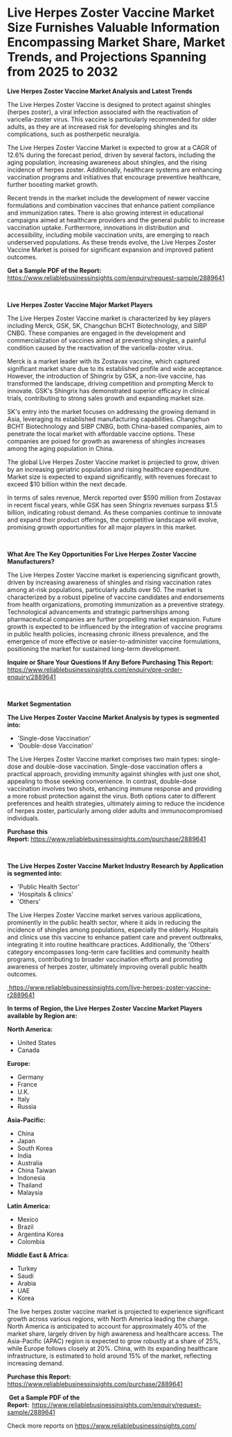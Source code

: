 <p><h1>Live Herpes Zoster Vaccine Market Size Furnishes Valuable Information Encompassing Market Share, Market Trends, and Projections Spanning from 2025 to 2032</h1></p><p><strong>Live Herpes Zoster Vaccine Market Analysis and Latest Trends</strong></p>
<p><p>The Live Herpes Zoster Vaccine is designed to protect against shingles (herpes zoster), a viral infection associated with the reactivation of varicella-zoster virus. This vaccine is particularly recommended for older adults, as they are at increased risk for developing shingles and its complications, such as postherpetic neuralgia.</p><p>The Live Herpes Zoster Vaccine Market is expected to grow at a CAGR of 12.6% during the forecast period, driven by several factors, including the aging population, increasing awareness about shingles, and the rising incidence of herpes zoster. Additionally, healthcare systems are enhancing vaccination programs and initiatives that encourage preventive healthcare, further boosting market growth.</p><p>Recent trends in the market include the development of newer vaccine formulations and combination vaccines that enhance patient compliance and immunization rates. There is also growing interest in educational campaigns aimed at healthcare providers and the general public to increase vaccination uptake. Furthermore, innovations in distribution and accessibility, including mobile vaccination units, are emerging to reach underserved populations. As these trends evolve, the Live Herpes Zoster Vaccine Market is poised for significant expansion and improved patient outcomes.</p></p>
<p><strong>Get a Sample PDF of the Report:&nbsp;</strong> <a href="https://www.reliablebusinessinsights.com/enquiry/request-sample/2889641?utm_campaign=2289&utm_medium=2&utm_source=Github&utm_content=ia&utm_term=14032025&utm_id=live-herpes-zoster-vaccine">https://www.reliablebusinessinsights.com/enquiry/request-sample/2889641</a></p>
<p>&nbsp;</p>
<p><strong>Live Herpes Zoster Vaccine Major Market Players</strong></p>
<p><p>The Live Herpes Zoster Vaccine market is characterized by key players including Merck, GSK, SK, Changchun BCHT Biotechnology, and SIBP CNBG. These companies are engaged in the development and commercialization of vaccines aimed at preventing shingles, a painful condition caused by the reactivation of the varicella-zoster virus.</p><p>Merck is a market leader with its Zostavax vaccine, which captured significant market share due to its established profile and wide acceptance. However, the introduction of Shingrix by GSK, a non-live vaccine, has transformed the landscape, driving competition and prompting Merck to innovate. GSK's Shingrix has demonstrated superior efficacy in clinical trials, contributing to strong sales growth and expanding market size.</p><p>SK's entry into the market focuses on addressing the growing demand in Asia, leveraging its established manufacturing capabilities. Changchun BCHT Biotechnology and SIBP CNBG, both China-based companies, aim to penetrate the local market with affordable vaccine options. These companies are poised for growth as awareness of shingles increases among the aging population in China.</p><p>The global Live Herpes Zoster Vaccine market is projected to grow, driven by an increasing geriatric population and rising healthcare expenditure. Market size is expected to expand significantly, with revenues forecast to exceed $10 billion within the next decade.</p><p>In terms of sales revenue, Merck reported over $590 million from Zostavax in recent fiscal years, while GSK has seen Shingrix revenues surpass $1.5 billion, indicating robust demand. As these companies continue to innovate and expand their product offerings, the competitive landscape will evolve, promising growth opportunities for all major players in this market.</p></p>
<p>&nbsp;</p>
<p><strong>What Are The Key Opportunities For Live Herpes Zoster Vaccine Manufacturers?</strong></p>
<p><p>The Live Herpes Zoster Vaccine market is experiencing significant growth, driven by increasing awareness of shingles and rising vaccination rates among at-risk populations, particularly adults over 50. The market is characterized by a robust pipeline of vaccine candidates and endorsements from health organizations, promoting immunization as a preventive strategy. Technological advancements and strategic partnerships among pharmaceutical companies are further propelling market expansion. Future growth is expected to be influenced by the integration of vaccine programs in public health policies, increasing chronic illness prevalence, and the emergence of more effective or easier-to-administer vaccine formulations, positioning the market for sustained long-term development.</p></p>
<p><strong>Inquire or Share Your Questions If Any Before Purchasing This Report:</strong> <a href="https://www.reliablebusinessinsights.com/enquiry/pre-order-enquiry/2889641?utm_campaign=2289&utm_medium=2&utm_source=Github&utm_content=ia&utm_term=14032025&utm_id=live-herpes-zoster-vaccine">https://www.reliablebusinessinsights.com/enquiry/pre-order-enquiry/2889641</a></p>
<p>&nbsp;</p>
<p><strong>Market Segmentation</strong></p>
<p><strong>The Live Herpes Zoster Vaccine Market Analysis by types is segmented into:</strong></p>
<p><ul><li>'Single-dose Vaccination'</li><li>'Double-dose Vaccination'</li></ul></p>
<p><p>The Live Herpes Zoster Vaccine market comprises two main types: single-dose and double-dose vaccination. Single-dose vaccination offers a practical approach, providing immunity against shingles with just one shot, appealing to those seeking convenience. In contrast, double-dose vaccination involves two shots, enhancing immune response and providing a more robust protection against the virus. Both options cater to different preferences and health strategies, ultimately aiming to reduce the incidence of herpes zoster, particularly among older adults and immunocompromised individuals.</p></p>
<p><strong>Purchase this Report:&nbsp;</strong><a href="https://www.reliablebusinessinsights.com/purchase/2889641?utm_campaign=2289&utm_medium=2&utm_source=Github&utm_content=ia&utm_term=14032025&utm_id=live-herpes-zoster-vaccine">https://www.reliablebusinessinsights.com/purchase/2889641</a></p>
<p>&nbsp;</p>
<p><strong>The Live Herpes Zoster Vaccine Market Industry Research by Application is segmented into:</strong></p>
<p><ul><li>'Public Health Sector'</li><li>'Hospitals & clinics'</li><li>'Others'</li></ul></p>
<p><p>The Live Herpes Zoster Vaccine market serves various applications, prominently in the public health sector, where it aids in reducing the incidence of shingles among populations, especially the elderly. Hospitals and clinics use this vaccine to enhance patient care and prevent outbreaks, integrating it into routine healthcare practices. Additionally, the 'Others' category encompasses long-term care facilities and community health programs, contributing to broader vaccination efforts and promoting awareness of herpes zoster, ultimately improving overall public health outcomes.</p></p>
<p><a href="https://www.reliablebusinessinsights.com/live-herpes-zoster-vaccine-r2889641?utm_campaign=2289&utm_medium=2&utm_source=Github&utm_content=ia&utm_term=14032025&utm_id=live-herpes-zoster-vaccine">&nbsp;https://www.reliablebusinessinsights.com/live-herpes-zoster-vaccine-r2889641</a></p>
<p><strong>In terms of Region, the Live Herpes Zoster Vaccine Market Players available by Region are:</strong></p>
<p>
    <p> <strong> North America: </strong>
        <ul>
            <li>United States</li>
            <li>Canada</li>
        </ul>
        </p> 
    <p> <strong> Europe: </strong>
        <ul>
            <li>Germany</li>
            <li>France</li>
            <li>U.K.</li>
            <li>Italy</li>
            <li>Russia</li>
        </ul>
        </p> 
    <p> <strong> Asia-Pacific: </strong>
        <ul>
            <li>China</li>
            <li>Japan</li>
            <li>South Korea</li>
            <li>India</li>
            <li>Australia</li>
            <li>China Taiwan</li>
            <li>Indonesia</li>
            <li>Thailand</li>
            <li>Malaysia</li>
        </ul>
        </p> 
    <p> <strong> Latin America: </strong>
        <ul>
            <li>Mexico</li>
            <li>Brazil</li>
            <li>Argentina Korea</li>
            <li>Colombia</li>
        </ul>
        </p> 
    <p> <strong> Middle East & Africa: </strong>
        <ul>
            <li>Turkey</li>
            <li>Saudi</li>
            <li>Arabia</li>
            <li>UAE</li>
            <li>Korea</li>
        </ul>
    </p>
    </p>
<p><p>The live herpes zoster vaccine market is projected to experience significant growth across various regions, with North America leading the charge. North America is anticipated to account for approximately 40% of the market share, largely driven by high awareness and healthcare access. The Asia-Pacific (APAC) region is expected to grow robustly at a share of 25%, while Europe follows closely at 20%. China, with its expanding healthcare infrastructure, is estimated to hold around 15% of the market, reflecting increasing demand.</p></p>
<p><strong>Purchase this Report: </strong><a href="https://www.reliablebusinessinsights.com/purchase/2889641?utm_campaign=2289&utm_medium=2&utm_source=Github&utm_content=ia&utm_term=14032025&utm_id=live-herpes-zoster-vaccine">https://www.reliablebusinessinsights.com/purchase/2889641</a></p>
<p>&nbsp;<strong>Get a Sample PDF of the Report:&nbsp;&nbsp;</strong><a href="https://www.reliablebusinessinsights.com/enquiry/request-sample/2889641?utm_campaign=2289&utm_medium=2&utm_source=Github&utm_content=ia&utm_term=14032025&utm_id=live-herpes-zoster-vaccine">https://www.reliablebusinessinsights.com/enquiry/request-sample/2889641</a></p>
<p><strong></strong></p>
<p>Check more reports on <a href="https://www.reliablebusinessinsights.com/?utm_campaign=2289&utm_medium=2&utm_source=Github&utm_content=ia&utm_term=14032025&utm_id=live-herpes-zoster-vaccine">https://www.reliablebusinessinsights.com/</a></p>